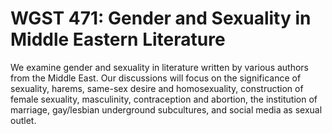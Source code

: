# WGST 471: Gender and Sexuality in Middle Eastern Literature

We examine gender and sexuality in literature written by various authors from the Middle East. Our discussions will focus on the significance of sexuality, harems, same-sex desire and homosexuality, construction of female sexuality, masculinity, contraception and abortion, the institution of marriage, gay/lesbian underground subcultures, and social media as sexual outlet.